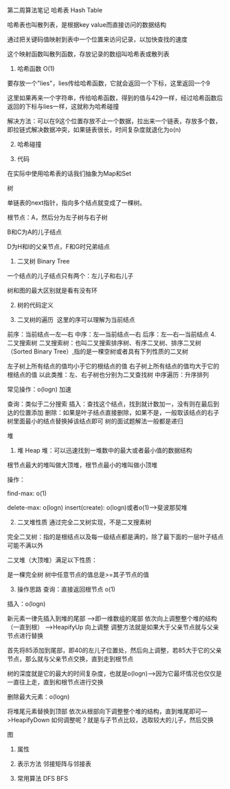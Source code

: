 第二周算法笔记
哈希表 Hash Table

哈希表也叫散列表，是根据key value而直接访问的数据结构

通过把关键码值映射到表中一个位置来访问记录，以加快查找的速度

这个映射函数叫散列函数，存放记录的数组叫哈希表或散列表

1. 哈希函数 O(1)

要存放一个"lies"，lies传给哈希函数，它就会返回一个下标，这里返回一个9

这里如果再来一个字符串，传给哈希函数，得到的值与429一样，经过哈希函数后返回的下标与lies一样，这就称为哈希碰撞

解决方法：可以在9这个位置存放不止一个数据，拉出来一个链表，存放多个数，即拉链式解决数据冲突，如果链表很长，时间复杂度就退化为o(n)

2. 哈希碰撞

3. 代码

在实际中使用哈希表的话我们抽象为Map和Set

树

单链表的next指针，指向多个结点就变成了一棵树。

根节点：A，然后分为左子树与右子树

B和C为A的儿子结点

D为H和I的父亲节点，F和G时兄弟结点

1. 二叉树 Binary Tree

一个结点的儿子结点只有两个：左儿子和右儿子

树和图的最大区别就是看有没有环


2. 树的代码定义

3. 二叉树的遍历
​ 这里的序可以理解为当前结点

前序：当前结点—左—右
中序：左—当前结点—右
后序：左—右—当前结点
4. 二叉搜索树
二叉搜索树：也叫二叉搜索排序树、有序二叉树、排序二叉树（Sorted Binary Tree）,指的是一棵空树或者具有下列性质的二叉树

左子树上所有结点的值均小于它的根结点的值
右子树上所有结点的值均大于它的根结点的值
以此类推：左、右子树也分别为二叉查找树
中序遍历：升序排列

常见操作：o(logn) 加速

查询：类似于二分搜索
插入：查找这个结点，找到就计数加一，没有则在最后到达的位置添加
删除：如果是叶子结点直接删除，如果不是，一般取该结点的右子树里面最小的结点替换掉该结点即可
树的面试题解法一般都是递归

堆
1. 堆 Heap
堆：可以迅速找到一堆数中的最大或者最小值的数据结构

根节点最大的堆叫做大顶堆，根节点最小的堆叫做小顶堆

操作：

find-max: o(1)

delete-max: o(logn) insert(create): o(logn)或者o(1)—>斐波那契堆

2. 二叉堆性质
通过完全二叉树实现，不是二叉搜素树

完全二叉树：指的是根结点以及每一级结点都是满的，除了最下面的一层叶子结点可能不满以外

二叉堆（大顶堆）满足以下性质：

是一棵完全树
树中任意节点的值总是>=其子节点的值


3. 操作思路
查询：直接返回根节点 o(1)

插入：o(logn)

新元素一律先插入到堆的尾部 —>即一维数组的尾部
依次向上调整整个堆的结构（一直到根） —>HeapifyUp 向上调整
调整方法就是如果大于父亲节点就与父亲节点进行替换


​ 首先将85添加到尾部，即40的左儿子位置处，然后向上调整，若85大于它的父亲节点，那么就与父亲节点交换，直到走到根节点

​ 树的深度就是它的最大的时间复杂度，也就是o(logn)—>因为它最坏情况也仅仅是一直往上走，直到和根节点进行交换

删除最大元素：o(logn)

将堆尾元素替换到顶部
依次从根部向下调整整个堆的结构，直到堆尾即可—>HeapifyDown
如何调整呢？就是与子节点比较，选取较大的儿子，然后交换

图
1. 属性
2. 表示方法
邻接矩阵与邻接表

3. 常用算法
DFS
BFS